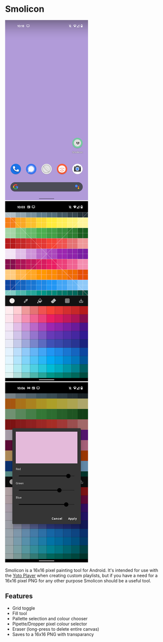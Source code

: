# Smolicon

![Screenshot](./assets/screenshot_a.png)&nbsp;&nbsp;&nbsp;&nbsp;&nbsp;![Screenshot](./assets/screenshot_1.png)&nbsp;&nbsp;&nbsp;&nbsp;&nbsp;![Screenshot](./assets/screenshot_3.png)

Smolicon is a 16x16 pixel painting tool for Android. It's intended for use with the [Yoto Player](https://www.yotoplay.com/) when creating custom playlists, but if you have a need for a 16x16 pixel PNG for any other purpose Smolicon should be a useful tool.

## Features

* Grid toggle
* Fill tool
* Pallette selection and colour chooser
* Pipette/Dropper pixel colour selector
* Eraser (long-press to delete entire canvas)
* Saves to a 16x16 PNG with transparancy
